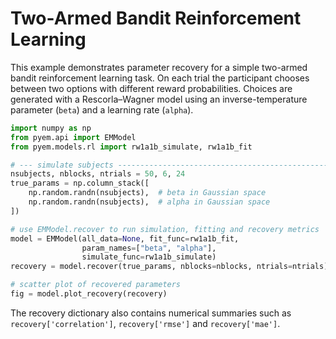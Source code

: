 # Two-Armed Bandit Reinforcement Learning

This example demonstrates parameter recovery for a simple two-armed bandit
reinforcement learning task.  On each trial the participant chooses between two
options with different reward probabilities.  Choices are generated with a
Rescorla–Wagner model using an inverse-temperature parameter (``beta``) and a
learning rate (``alpha``).

```python
import numpy as np
from pyem.api import EMModel
from pyem.models.rl import rw1a1b_simulate, rw1a1b_fit

# --- simulate subjects ----------------------------------------------------
nsubjects, nblocks, ntrials = 50, 6, 24
true_params = np.column_stack([
    np.random.randn(nsubjects),  # beta in Gaussian space
    np.random.randn(nsubjects),  # alpha in Gaussian space
])

# use EMModel.recover to run simulation, fitting and recovery metrics
model = EMModel(all_data=None, fit_func=rw1a1b_fit,
                param_names=["beta", "alpha"],
                simulate_func=rw1a1b_simulate)
recovery = model.recover(true_params, nblocks=nblocks, ntrials=ntrials)

# scatter plot of recovered parameters
fig = model.plot_recovery(recovery)
```

The recovery dictionary also contains numerical summaries such as
`recovery['correlation']`, `recovery['rmse']` and `recovery['mae']`.
